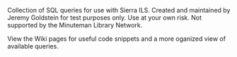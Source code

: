 Collection of SQL queries for use with Sierra ILS. Created and maintained by Jeremy Goldstein for test purposes only. Use at your own risk.
Not supported by the Minuteman Library Network.

View the Wiki pages for useful code snippets and a more oganized view of available queries.